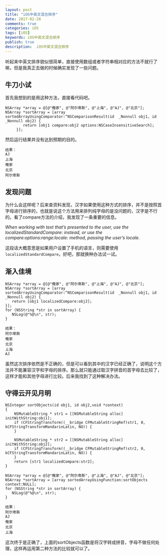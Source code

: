 ```yaml
---
layout: post
title: "iOS中英文混合排序"
date: 2017-02-28
comments: true
categories: iOS
tags: [iOS]
keywords: iOS中英文混合排序
publish: true
description:  iOS中英文混合排序
---
```


听起来中英文排序貌似很简单，直接使用数组或者字符串相对应的方法不就行了嘛，但是我真正去做的时候确实发现了一些问题。
<!-- more -->

## 牛刀小试
首先我想到的是用这种方法，直接看代码吧。

```
NSArray *array = @[@"俺家", @"阿尔卑斯", @"上海", @"AJ", @"北京"];
NSArray *sortArray = [array sortedArrayUsingComparator:^NSComparisonResult(id  _Nonnull obj1, id  _Nonnull obj2) {
        return [obj1 compare:obj2 options:NSCaseInsensitiveSearch];
     }];
```
然后运行结果并没有达到预期的目的。

```
结果：
AJ
上海
俺家
北京
阿尔卑斯
```
## 发现问题
为什么会这样呢？后来查资料发现，汉字如果使用这种方式的排序，并不是按照首字母进行排序的，也就是说这个方法用来排列纯字母的是没问题的，汉字是不行的。看了compare方法的介绍，我发现了一条重要的信息。

_When working with text that’s presented to the user, use the localizedStandardCompare: instead, or use the compare:options:range:locale: method, passing the user’s locale._

这段话大概意思是如果用户设置了手机的语言，则需要使用`localizedStandardCompare`，好吧，那就换种办法试一试。

## 渐入佳境

```
NSArray *array = @[@"俺家", @"阿尔卑斯", @"上海", @"AJ", @"北京"];
NSArray *sortArray = [array sortedArrayUsingComparator:^NSComparisonResult(id  _Nonnull obj1, id  _Nonnull obj2) {
   return [obj1 localizedCompare:obj2];
}];
for (NSString *str in sortArray) {
   NSLog(@"%@\n", str);
}

结果：
阿尔卑斯
俺家
北京
上海
AJ
```
虽然这次排序依然是不正确的，但是可以看到其中的汉字已经正确了，说明这个方法并不能兼容汉字和字母的排序。那么就只能通过取汉字拼音的首字母去比较了，这样才能和其他字母进行比较。后来我找到了这种解决办法。

## 守得云开见月明

```
NSInteger sortObjects(id obj1, id obj2,void *context)
{
    NSMutableString * str1 = [[NSMutableString alloc] initWithString:obj1];
    if (CFStringTransform((__bridge CFMutableStringRef)str1, 0, kCFStringTransformMandarinLatin, NO)) {
    }
    
    NSMutableString * str2 = [[NSMutableString alloc] initWithString:obj2];
    if (CFStringTransform((__bridge CFMutableStringRef)str2, 0, kCFStringTransformMandarinLatin, NO)) {
    }
    return [str1 localizedCompare:str2];
}

NSArray *array = @[@"俺家", @"阿尔卑斯", @"上海", @"AJ", @"北京"];
NSArray *sortArray = [array sortedArrayUsingFunction:sortObjects context:NULL];
for (NSString *str in sortArray) {
   NSLog(@"%@\n", str);
}

结果：
阿尔卑斯
AJ
俺家
北京
上海
```
这次终于是正确了，上面的sortObjects函数是将汉字转成拼音，字母不做任何处理，这样再运用第二种方法的比较就可以了。

